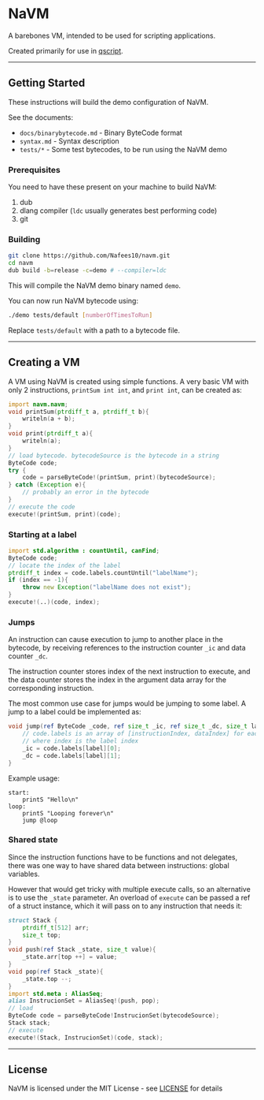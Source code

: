 # NaVM
A barebones VM, intended to be used for scripting applications.

Created primarily for use in [qscript](https://github.com/nafees10/qscript).

---

## Getting Started

These instructions will build the demo configuration of NaVM.

See the documents:

* `docs/binarybytecode.md` - Binary ByteCode format
* `syntax.md` - Syntax description
* `tests/*` - Some test bytecodes, to be run using the NaVM demo

### Prerequisites

You need to have these present on your machine to build NaVM:

1. dub
2. dlang compiler (`ldc` usually generates best performing code)
3. git

### Building

```bash
git clone https://github.com/Nafees10/navm.git
cd navm
dub build -b=release -c=demo # --compiler=ldc
```

This will compile the NaVM demo binary named `demo`.

You can now run NaVM bytecode using:

```bash
./demo tests/default [numberOfTimesToRun]
```

Replace `tests/default` with a path to a bytecode file.

---

## Creating a VM

A VM using NaVM is created using simple functions. A very basic VM with only 2
instructions, `printSum int int`, and `print int`, can be created as:

```d
import navm.navm;
void printSum(ptrdiff_t a, ptrdiff_t b){
	writeln(a + b);
}
void print(ptrdiff_t a){
	writeln(a);
}
// load bytecode. bytecodeSource is the bytecode in a string
ByteCode code;
try {
	code = parseByteCode!(printSum, print)(bytecodeSource);
} catch (Exception e){
	// probably an error in the bytecode
}
// execute the code
execute!(printSum, print)(code);
```

### Starting at a label

```d
import std.algorithm : countUntil, canFind;
ByteCode code;
// locate the index of the label
ptrdiff_t index = code.labels.countUntil("labelName");
if (index == -1){
	throw new Exception("labelName does not exist");
}
execute!(..)(code, index);
```

### Jumps

An instruction can cause execution to jump to another place in the bytecode, by
receiving references to the instruction counter `_ic` and data counter `_dc`.

The instruction counter stores index of the next instruction to execute, and
the data counter stores the index in the argument data array for the
corresponding instruction.

The most common use case for jumps would be jumping to some label. A jump to a
label could be implemented as:

```d
void jump(ref ByteCode _code, ref size_t _ic, ref size_t _dc, size_t label){
	// code.labels is an array of [instructionIndex, dataIndex] for each label,
	// where index is the label index
	_ic = code.labels[label][0];
	_dc = code.labels[label][1];
}
```

Example usage:

```
start:
	printS "Hello\n"
loop:
	printS "Looping forever\n"
	jump @loop
```

### Shared state

Since the instruction functions have to be functions and not delegates, there
was one way to have shared data between instructions: global variables.

However that would get tricky with multiple execute calls, so an alternative is
to use the `_state` parameter. An overload of `execute` can be passed a ref of
a struct instance, which it will pass on to any instruction that needs it:

```d
struct Stack {
	ptrdiff_t[512] arr;
	size_t top;
}
void push(ref Stack _state, size_t value){
	_state.arr[top ++] = value;
}
void pop(ref Stack _state){
	_state.top --;
}
import std.meta : AliasSeq;
alias InstrucionSet = AliasSeq!(push, pop);
// load
ByteCode code = parseByteCode!InstrucionSet(bytecodeSource);
Stack stack;
// execute
execute!(Stack, InstrucionSet)(code, stack);
```

---

## License
NaVM is licensed under the MIT License - see [LICENSE](LICENSE) for details
